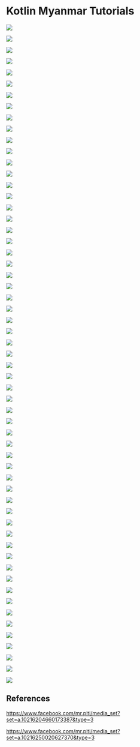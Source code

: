﻿# Kotlin Myanmar Tutorials
![](assets/OOP/1.jpg)

![](assets/OOP/2.jpg)

![](assets/OOP/3.jpg)

![](assets/OOP/4.jpg)

![](assets/OOP/5.jpg)

![](assets/OOP/6.jpg)

![](assets/OOP/7.jpg)

![](assets/OOP/8.jpg)

![](assets/OOP/9.jpg)

![](assets/OOP/10.jpg)

![](assets/OOP/11.jpg)

![](assets/OOP/12.jpg)

![](assets/OOP/13.jpg)

![](assets/OOP/14.jpg)

![](assets/OOP/15.jpg)

![](assets/OOP/16.jpg)

![](assets/OOP/17.jpg)

![](assets/OOP/18.jpg)

![](assets/OOP/19.jpg)

![](assets/OOP/20.jpg)

![](assets/OOP/21.jpg)

![](assets/OOP/22.jpg)

![](assets/OOP/23.jpg)

![](assets/OOP/24.jpg)

![](assets/OOP/25.jpg)

![](assets/OOP/26.jpg)

![](assets/OOP/27.jpg)

![](assets/OOP/28.jpg)

![](assets/OOP/29.jpg)

![](assets/OOP/30.jpg)

![](assets/OOP/31.jpg)

![](assets/OOP/32.jpg)

![](assets/OOP/33.jpg)

![](assets/OOP/34.jpg)

![](assets/OOP/34.jpg)

![](assets/OOP/36.jpg)

![](assets/OOP/37.jpg)

![](assets/OOP/38.jpg)

![](assets/OOP/39.jpg)

![](assets/OOP/40.jpg)

![](assets/OOP/41.jpg)

![](assets/OOP/42.jpg)

![](assets/OOP/43.jpg)

![](assets/OOP/44.jpg)

![](assets/OOP/45.jpg)

![](assets/OOP/46.jpg)

![](assets/OOP/47.jpg)

![](assets/OOP/48.jpg)

![](assets/OOP/49.jpg)

![](assets/OOP/50.jpg)

![](assets/OOP/51.jpg)

![](assets/OOP/52.jpg)

![](assets/OOP/53.jpg)

![](assets/OOP/54.jpg)

![](assets/OOP/55.jpg)

![](assets/OOP/56.jpg)

![](assets/OOP/57.jpg)

![](assets/OOP/58.jpg)

![](assets/OOP/59.jpg)

## References

<a href="https://www.facebook.com/mr.piti/media_set?set=a.10216204660173387&type=3" target="_blank">https://www.facebook.com/mr.piti/media_set?set=a.10216204660173387&type=3</a>

<a href="https://www.facebook.com/mr.piti/media_set?set=a.10216250020627370&type=3" target="_blank">https://www.facebook.com/mr.piti/media_set?set=a.10216250020627370&type=3</a>
